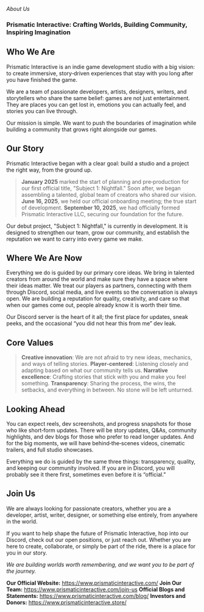 *About Us*
### Prismatic Interactive: Crafting Worlds, Building Community, Inspiring Imagination

## Who We Are 
Prismatic Interactive is an indie game development studio with a big vision: to create immersive, story‑driven experiences that stay with you long after you have finished the game.

We are a team of passionate developers, artists, designers, writers, and storytellers who share the same belief: games are not just entertainment. They are places you can get lost in, emotions you can actually feel, and stories you can live through.

Our mission is simple. We want to push the boundaries of imagination while building a community that grows right alongside our games. 

## Our Story 
Prismatic Interactive began with a clear goal: build a studio and a project the right way, from the ground up.

> **January 2025** marked the start of planning and pre‑production for our first official title, "Subject 1: Nightfall." Soon after, we began assembling a talented, global team of creators who shared our vision. 
> **June 16, 2025**, we held our official onboarding meeting; the true start of development. 
> **September 10, 2025**, we had officially formed Prismatic Interactive LLC, securing our foundation for the future.

Our debut project, "Subject 1: Nightfall," is currently in development. It is designed to strengthen our team, grow our community, and establish the reputation we want to carry into every game we make.

## Where We Are Now 
Everything we do is guided by our primary core ideas. We bring in talented creators from around the world and make sure they have a space where their ideas matter. We treat our players as partners, connecting with them through Discord, social media, and live events so the conversation is always open. We are building a reputation for quality, creativity, and care so that when our games come out, people already know it is worth their time.

Our Discord server is the heart of it all; the first place for updates, sneak peeks, and the occasional “you did not hear this from me” dev leak.

## Core Values 
> **Creative innovation**: We are not afraid to try new ideas, mechanics, and ways of telling stories.
> **Player‑centered**: Listening closely and adapting based on what our community tells us.
> **Narrative excellence**: Crafting stories that stick with you and make you feel something.
> **Transparency**: Sharing the process, the wins, the setbacks, and everything in between. No stone will be left unturned.

## Looking Ahead 
You can expect reels, dev screenshots, and progress snapshots for those who like short‑form updates. There will be story updates, Q&As, community highlights, and dev blogs for those who prefer to read longer updates. And for the big moments, we will have behind‑the‑scenes videos, cinematic trailers, and full studio showcases.

Everything we do is guided by the same three things: transparency, quality, and keeping our community involved. If you are in Discord, you will probably see it there first, sometimes even before it is “official.”

## Join Us 
We are always looking for passionate creators, whether you are a developer, artist, writer, designer, or something else entirely, from anywhere in the world.

If you want to help shape the future of Prismatic Interactive, hop into our Discord, check out our open positions, or just reach out. Whether you are here to create, collaborate, or simply be part of the ride, there is a place for you in our story.

*We are building worlds worth remembering, and we want you to be part of the journey.*




**Our Official  Website:** https://www.prismaticinteractive.com/
**Join Our Team:** https://www.prismaticinteractive.com/join-us
**Official Blogs and Statements:** https://www.prismaticinteractive.com/blog/
**Investors and Donors:** https://www.prismaticinteractive.store/
